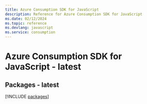 ```yaml
---
title: Azure Consumption SDK for JavaScript
description: Reference for Azure Consumption SDK for JavaScript
ms.date: 02/12/2024
ms.topic: reference
ms.devlang: javascript
ms.service: consumption
---
```

# Azure Consumption SDK for JavaScript - latest
## Packages - latest
[!INCLUDE [packages](consumption-index.md)]